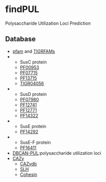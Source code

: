 # findPUL
Polysaccharide Utilization Loci Prediction

Database
-----------
* [pfam](http://pfam.xfam.org/) and [TIGRFAMs](http://tigrfams.jcvi.org/cgi-bin/index.cgi)
* * SusC protein
  * [PF00953](http://pfam.xfam.org/family/PF00953)
  * [PF07715](http://pfam.xfam.org/family/PF07715)
  * [PF13715](http://pfam.xfam.org/family/PF13715)
  * [TIGR04056](https://ftp.ncbi.nlm.nih.gov/hmm/TIGRFAMs/release_15.0/)
* * SusD protein
  * [PF07980](http://pfam.xfam.org/family/PF07980)
  * [PF12741](http://pfam.xfam.org/family/PF12741)
  * [PF12771](http://pfam.xfam.org/family/PF12771)
  * [PF14322](http://pfam.xfam.org/family/PF14322)
* * SusE protein
  * [PF14292](http://pfam.xfam.org/family/PF14292)
* * SusE-F protein
  * [PF16411](http://pfam.xfam.org/family/PF16411)
* [DBCAN-PUL](https://bcb.unl.edu/dbcan_pul/Webserver/static/DBCAN-PUL/):polysaccharide utilization loci
* [CAZy](http://www.cazy.org/)
  * [CAZydb](https://bcb.unl.edu/dbCAN2/download/Databases/)
  * [SLH](https://www.ebi.ac.uk/interpro/entry/IPR001119)
  * [Cohesin](https://www.ebi.ac.uk/interpro/entry/IPR002102)
  
